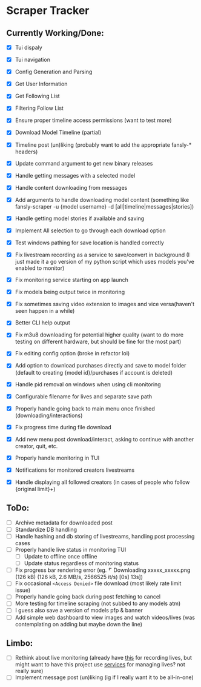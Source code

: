 # Scraper Tracker

## Currently Working/Done:

- [x] Tui dispaly
- [x] Tui navigation
- [x] Config Generation and Parsing
- [x] Get User Information
- [x] Get Following List
- [x] Filtering Follow List
- [x] Ensure proper timeline access permissions (want to test more)
- [x] Download Model Timeline (partial)
- [x] Timeline post (un)liking (probably want to add the appropriate fansly-* headers)
- [x] Update command argument to get new binary releases
- [x] Handle getting messages with a selected model 
- [x] Handle content downloading from messages
- [x] Add arguments to handle downloading model content (something like fansly-scraper -u {model username} -d [all|timeline|messages|stories])
- [x] Handle getting model stories if available and saving
- [x] Implement All selection to go through each download option
- [x] Test windows pathing for save location is handled correctly
- [x] Fix livestream recording as a service to save/convert in background (I just made it a go version of my python script which uses models you've enabled to monitor)
- [x] Fix monitoring service starting on app launch 
- [x] Fix models being output twice in monitoring 
- [x] Fix sometimes saving video extension to images and vice versa(haven't seen happen in a while)
- [x] Better CLI help output
- [x] Fix m3u8 downloading for potential higher quality (want to do more testing on different hardware, but should be fine for the most part)
- [x] Fix editing config option (broke in refactor lol)
- [x] Add option to download purchases directly and save to model folder (default to creating {model id}/purchases if account is deleted)
- [x] Handle pid removal on windows when using cli monitoring 
- [x] Configurable filename for lives and separate save path
- [x] Properly handle going back to main menu once finished (downloading/interactions)
- [x] Fix progress time during file download
- [x] Add new menu post download/interact, asking to continue with another creator, quit, etc.
- [x] Properly handle monitoring in TUI
- [x] Notifications for monitored creators livestreams
- [x] Handle displaying all followed creators (in cases of people who follow {original limit}+)


## ToDo:

- [ ] Archive metadata for downloaded post
- [ ] Standardize DB handling
- [ ] Handle hashing and db storing of livestreams, handling post processing cases
- [ ] Properly handle live status in monitoring TUI 
    - [ ] Update to offline once offline
    - [ ] Update status regardless of monitoring status
- [ ] Fix progress bar rendering error (eg. ⠋ Downloading xxxxx_xxxxx.png (126 kB) (126 kB, 2.6 MB/s, 2566525 it/s) [0s] 13s])
- [ ] Fix occasional `<Access Denied>` file download (most likely rate limit issue)
- [ ] Properly handle going back during post fetching to cancel
- [ ] More testing for timeline scraping (not subbed to any models atm)
- [ ] I guess also save a version of models pfp & banner
- [ ] Add simple web dashboard to view images and watch videos/lives (was contemplating on adding but maybe down the line)

## Limbo:

- [ ] Rethink about live monitoring (already have [this](https://github.com/agnosto/fansly-recorder) for recording lives, but might want to have this project use [services](https://github.com/kardianos/service) for managing lives? not really sure)
- [ ] Implement message post (un)liking (ig if I really want it to be all-in-one)
